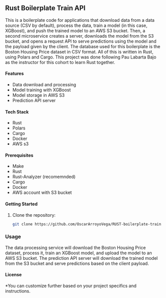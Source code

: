 ## Rust Boilerplate Train API 

This is a boilerplate code for applications that download data from a data source (CSV by default), process the data, train a model (in this case, XGBoost), and push the trained model to an AWS S3 bucket. Then, a second microservice creates a server, downloads the model from the S3 bucket, and opens a request API to serve predictions using the model and the payload given by the client. 
The database used for this boilerplate is the Boston Housing Price dataset in CSV format. All of this is written in Rust, using Polars and Cargo.
This project was done following Pau Labarta Bajo as the instructor for this cohort to learn Rust together.

#### Features
- Data download and processing
- Model training with XGBoost
- Model storage in AWS S3
- Prediction API server

#### Tech Stack
- Rust
- Polars
- Cargo
- Docker
- AWS s3

#### Prerequisites
- Make
- Rust
- Rust-Analyzer (recomemnded)
- Cargo
- Docker
- AWS account with S3 bucket

#### Getting Started
1. Clone the repository:
   ```sh
   git clone https://github.com/OscarArroyoVega/RUST-boilerplate-train-API.git
   ```
   
### Usage
The data processing service will download the Boston Housing Price dataset, process it, train an XGBoost model, and upload the model to an AWS S3 bucket.
The prediction API server will download the trained model from the S3 bucket and serve predictions based on the client payload.

#### License
*You can customize further based on your project specifics and instructions.
